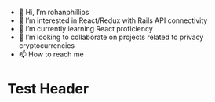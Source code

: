 - 👋 Hi, I’m rohanphillips
- 👀 I’m interested in React/Redux with Rails API connectivity
- 🌱 I’m currently learning React proficiency
- 💞️ I’m looking to collaborate on projects related to privacy cryptocurrencies
- 📫 How to reach me 
<h1>Test Header</h1>
<!---
rohanphillips/rohanphillips is a ✨ special ✨ repository because its `README.md` (this file) appears on your GitHub profile.
You can click the Preview link to take a look at your changes.
--->
